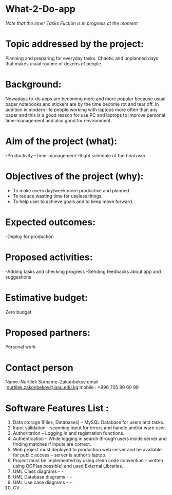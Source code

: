 # What-2-Do-app
  *Note that the Inner Tasks Fuction is in progress at the moment*
# Topic addressed by the project:
  Planning and preparing for everyday tasks.
  Chaotic and unplanned days that makes usual routine of dozens of people. 

# Background:
Nowadays to-do apps are becoming more and more popular because usual paper notebooks and stickers are by the time become rot and tear   off. In addition in modern life people working with laptops more often than any paper and this is a good reason for use PC and laptops   to improve personal time-management and also good for environment.
  
# Aim of the project (what):
  -Productivity
  -Time-management
  -Right schedule of the final user.
  
# Objectives of the project (why):
- To make users day/week more productive and planned.
- To reduce wasting time for useless things.
- To help user to achieve goals and to keep move forward.

# Expected outcomes:
  -Deploy for production
	
# Proposed activities:
 -Adding tasks and checking progress
 -Sending feedbacks about app and suggestions

# Estimative budget:
  Zero budget
  
# Proposed partners:
  Personal work
  
# Contact person
  Name      :Nurtilek
  Surname   :Zakonbekov
  email     :nurtilek.zakonbekov@iaau.edu.kg
  mobile    : +996 705 80 60 99

# Software Features List  :
1.	Data storage (Files, Databases) – MySQL Database for users and tasks.
2.	Input validation – scanning input for errors and handle and/or warn user.
3.	Authoritation – Logging in and registration functions.
4.	Authentication – While logging in search through users inside server and finding matches if inputs are correct.
5.	Web project must deployed to production web server and be available for public access – server is author’s laptop.
6.	Project must be implemented by using clean code convention – written using OOP(as possible) and used External Libraries.
7.	UML Class diagrams - - 
8.	UML Database diagrams - -
9.	UML Use case diagrams - -
10.	CV - -

